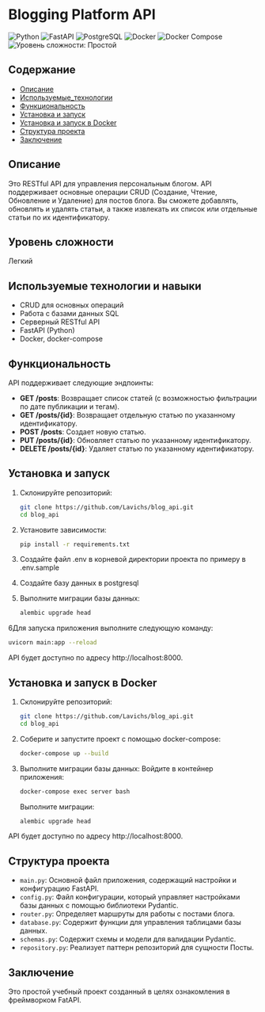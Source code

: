 # Blogging Platform API


![Python](https://img.shields.io/badge/Python-3776AB?style=for-the-badge&logo=python&logoColor=white)
![FastAPI](https://img.shields.io/badge/FastAPI-007ACC?style=for-the-badge&logo=fastapi&logoColor=white) 
![PostgreSQL](https://img.shields.io/badge/PostgreSQL-4169E1?style=for-the-badge&logo=postgresql&logoColor=white) 
![Docker](https://img.shields.io/badge/Docker-2496ED?style=for-the-badge&logo=docker&logoColor=white) 
![Docker Compose](https://img.shields.io/badge/Docker%20Compose-000000?style=for-the-badge&logo=docker&logoColor=white) 
![Уровень сложности: Простой](https://img.shields.io/badge/Уровень%20сложности-Простой-green.svg)


## Содержание

- [Описание](#описание)
- [Используемые_технологии](#используемые-технологии-и-навыки)
- [Функциональность](#функциональность)
- [Установка и запуск](#установка-и-запуск)
- [Установка и запуск в Docker](#установка-и-запуск-в-docker)
- [Структура проекта](#структура-проекта)
- [Заключение](#заключение)

## Описание

Это RESTful API для управления персональным блогом. API поддерживает основные операции CRUD (Создание, Чтение, Обновление и Удаление) для постов блога. Вы сможете добавлять, обновлять и удалять статьи, а также извлекать их список или отдельные статьи по их идентификатору.

## Уровень сложности

Легкий

## Используемые технологии и навыки

- CRUD для основных операций
- Работа с базами данных SQL
- Серверный RESTful API
- FastAPI (Python)
- Docker, docker-compose

## Функциональность

API поддерживает следующие эндпоинты:

- **GET /posts**: Возвращает список статей (с возможностью фильтрации по дате публикации и тегам).
- **GET /posts/{id}**: Возвращает отдельную статью по указанному идентификатору.
- **POST /posts**: Создает новую статью.
- **PUT /posts/{id}**: Обновляет статью по указанному идентификатору.
- **DELETE /posts/{id}**: Удаляет статью по указанному идентификатору.

## Установка и запуск

1. Склонируйте репозиторий:
    ```bash
    git clone https://github.com/Lavichs/blog_api.git
    cd blog_api
    ```
   
2. Установите зависимости:
    ```bash
    pip install -r requirements.txt
    ```

3. Создайте файл .env в корневой директории проекта по примеру в .env.sample

4. Создайте базу данных в postgresql
5. Выполните миграции базы данных:
    ```bash
    alembic upgrade head
    ```

6Для запуска приложения выполните следующую команду:
   ```bash
   uvicorn main:app --reload
   ```
   
API будет доступно по адресу http://localhost:8000.

## Установка и запуск в Docker

1. Склонируйте репозиторий:
    ```bash
    git clone https://github.com/Lavichs/blog_api.git
    cd blog_api
    ```
   
2. Соберите и запустите проект с помощью docker-compose:
    ```bash
    docker-compose up --build
    ```

3. Выполните миграции базы данных:
    Войдите в контейнер приложения:
    ```bash
    docker-compose exec server bash
    ```
   Выполните миграции:
    ```bash
    alembic upgrade head
    ```
   
API будет доступно по адресу http://localhost:8000.

## Структура проекта
- `main.py`: Основной файл приложения, содержащий настройки и конфигурацию FastAPI.
- `config.py`: Файл конфигурации, который управляет настройками базы данных с помощью библиотеки Pydantic.
- `router.py`: Определяет маршруты для работы с постами блога.
- `database.py`: Содержит функции для управления таблицами базы данных.
- `schemas.py`: Содержит схемы и модели для валидации Pydantic.
- `repository.py`: Реализует паттерн репозиторий для сущности Посты.



## Заключение
Это простой учебный проект созданный в целях ознакомления в фреймворком FatAPI.




